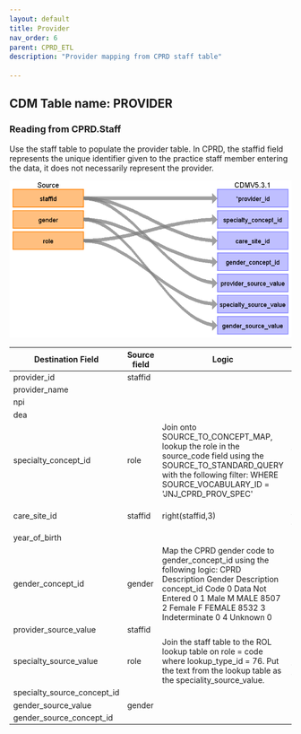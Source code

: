 ```yaml
---
layout: default
title: Provider
nav_order: 6
parent: CPRD_ETL
description: "Provider mapping from CPRD staff table"

---
```


## CDM Table name: PROVIDER

### Reading from CPRD.Staff

Use the staff table to populate the provider table. In CPRD, the staffid field represents the unique identifier given to the practice staff member entering the data, it does not necessarily represent the provider.  

![](image7.png)

| Destination Field | Source field | Logic | Comment field |
| --- | --- | --- | --- |
| provider_id | staffid |  |  |
| provider_name |  |  |  |
| npi |  |  |  |
| dea |  |  |  |
| specialty_concept_id | role | Join onto SOURCE_TO_CONCEPT_MAP, lookup the role in the source_code field using the SOURCE_TO_STANDARD_QUERY with the following filter:    WHERE SOURCE_VOCABULARY_ID = 'JNJ_CPRD_PROV_SPEC' | Use the file 'CPRD_Native_Specialties.sql' to find all provider specialities and counts if mapping updates to the source_to_concept_map need to be made. |
| care_site_id | staffid | right(staffid,3) | Last 3 digits of the staffid are the practice identifier with the leading zeros removed. |
| year_of_birth |  |  |  |
| gender_concept_id | gender | Map the CPRD gender code to gender_concept_id using the following logic:    CPRD                Description   Gender 				Description                 concept_id  Code  0	Data Not Entered	                                                                   0  1	Male		M	MALE		8507  2	Female		F	FEMALE		8532  3	Indeterminate	                                                                           	0  4	Unknown                                                                                                 0 |  |
| provider_source_value | staffid |  |  |
| specialty_source_value | role | Join the staff table to the ROL lookup table on role = code where lookup_type_id = 76. Put the text from the lookup table as the speciality_source_value. | See the file 'CPRD_Native_Specialties.sql' for more information on how to join the tables. |
| specialty_source_concept_id |  |  | 0 |
| gender_source_value | gender |  |  |
| gender_source_concept_id |  |  | 0 |
